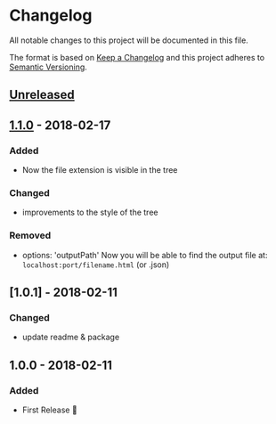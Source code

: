 # Changelog
All notable changes to this project will be documented in this file.

The format is based on [Keep a Changelog](http://keepachangelog.com/en/1.0.0/)
and this project adheres to [Semantic Versioning](http://semver.org/spec/v2.0.0.html).

## [Unreleased]

## [1.1.0] - 2018-02-17
### Added
- Now the file extension is visible in the tree

### Changed
- improvements to the style of the tree

### Removed
- options: 'outputPath'
Now you will be able to find the output file at:
`localhost:port/filename.html` (or .json)


## [1.0.1] - 2018-02-11
### Changed
- update readme & package


## 1.0.0 - 2018-02-11
### Added
- First Release 🚀

[Unreleased]: https://github.com/king-prawns/webpack-tree-dependency/compare/v1.1.0...HEAD
[1.1.0]: https://github.com/king-prawns/webpack-tree-dependency/compare/v1.0.1...v1.1.0
[1.1.0]: https://github.com/king-prawns/webpack-tree-dependency/compare/v1.0.0...v1.0.1